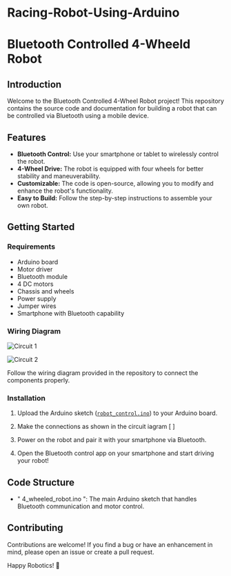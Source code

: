 # Racing-Robot-Using-Arduino
# Bluetooth Controlled 4-Wheeld Robot
## Introduction

Welcome to the Bluetooth Controlled 4-Wheel Robot project! This repository contains the source code and documentation for building a robot that can be controlled via Bluetooth using a mobile device.

## Features

- **Bluetooth Control:** Use your smartphone or tablet to wirelessly control the robot.
- **4-Wheel Drive:** The robot is equipped with four wheels for better stability and maneuverability.
- **Customizable:** The code is open-source, allowing you to modify and enhance the robot's functionality.
- **Easy to Build:** Follow the step-by-step instructions to assemble your own robot.

## Getting Started

### Requirements

- Arduino board
- Motor driver
- Bluetooth module
- 4 DC motors
- Chassis and wheels
- Power supply
- Jumper wires
- Smartphone with Bluetooth capability

### Wiring Diagram

![Circuit 1](https://github.com/Omkarpote28/Racing-Robot-Using-Arduino/assets/141131177/a010bb0c-1e72-4469-a368-7482858eb009)

![Circuit 2](https://github.com/Omkarpote28/Racing-Robot-Using-Arduino/assets/141131177/377f54c4-80f8-4c65-8314-e99b396730b5)



Follow the wiring diagram provided in the repository to connect the components properly.

### Installation

1. Upload the Arduino sketch ([`robot_control.ino`](https://github.com/Omkarpote28/Racing-Robot-Using-Arduino/tree/main/Code)) to your Arduino board.

2. Make the connections as shown in the circuit iagram [          ]

3. Power on the robot and pair it with your smartphone via Bluetooth.

4. Open the Bluetooth control app on your smartphone and start driving your robot!

## Code Structure

- " 4_wheeled_robot.ino ": The main Arduino sketch that handles Bluetooth communication and motor control.

## Contributing

Contributions are welcome! If you find a bug or have an enhancement in mind, please open an issue or create a pull request.

Happy Robotics! 🤖
